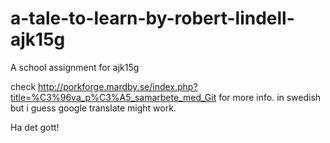 # a-tale-to-learn-by-robert-lindell-ajk15g
A school assignment for ajk15g 

check http://porkforge.mardby.se/index.php?title=%C3%96va_p%C3%A5_samarbete_med_Git
for more info. in swedish but i guess google translate might work.

Ha det gott!
